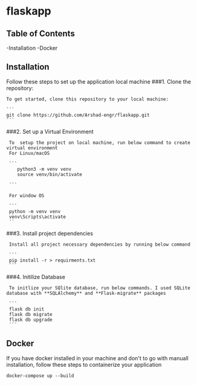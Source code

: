 # flaskapp
## Table of Contents
   -Installation
   -Docker

## Installation
  Follow these steps to set up the application local machine
  ###1. Clone the repository:

    To get started, clone this repository to your local machine:

    ```
    git clone https://github.com/Arshad-engr/flaskapp.git
    ```

  ###2. Set up a Virtual Environment

     To  setup the project on local machine, run below command to create virtual environment 
     For Linux/macOS

     ``` 
        python3 -m venv venv
        source venv/bin/activate

     ```

     For window OS

     ```
     python -m venv venv
     venv\Scripts\activate
     ``

  ###3. Install project dependencies

     Install all project necessary dependencies by running below command

     ```
     pip install -r > requirments.txt
     ```

  ###4. Initilize Database

     To initlize your SQlite database, run below commands. I used SQLite database with **SQLAlchemy** and **Flask-migrate** packages
     
     ```
     flask db init
     flask db migrate
     flask db upgrade
     ```
## Docker
   If you have docker installed in your machine and don't to go with manuall installation, follow these steps to containerize your application
   ```
   docker-compose up --build

   ``` 


